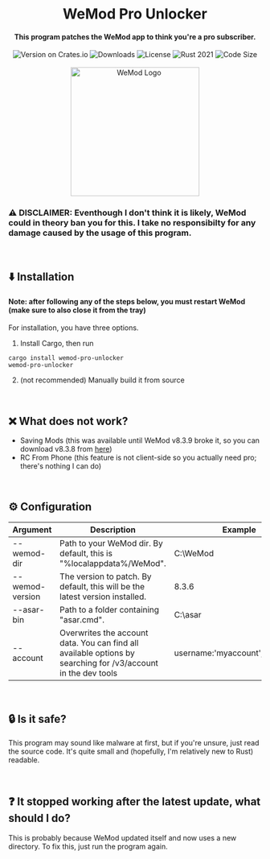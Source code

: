 <div align="center">
  <h1>WeMod Pro Unlocker</h1>
  <h4>This program patches the WeMod app to think you're a pro subscriber.</h4>
  <img src="https://img.shields.io/crates/v/wemod-pro-unlocker?color=purple" alt="Version on Crates.io">
  <img src="https://img.shields.io/crates/d/wemod-pro-unlocker?color=red" alt="Downloads">
  <img src="https://img.shields.io/crates/l/wemod-pro-unlocker?color=green" alt="License">
  <img src="https://img.shields.io/badge/rust-2021-orange?logo=rust" alt="Rust 2021">
  <img src="https://img.shields.io/github/languages/code-size/bennett-sh/wemod-pro-unlocker?color=yellow" alt="Code Size"><br/><br/>
  <img width="256" src="https://user-images.githubusercontent.com/110846042/199363901-4b212629-895c-47a5-a059-4df198b64565.png" alt="WeMod Logo">
</div>

### ⚠️ DISCLAIMER: Eventhough I don't think it is likely, WeMod could in theory ban you for this. I take no responsibilty for any damage caused by the usage of this program.

<br/>

## ⬇️ Installation
#### Note: after following any of the steps below, you must restart WeMod (make sure to also close it from the tray)
For installation, you have three options.
1. Install Cargo, then run
```
cargo install wemod-pro-unlocker
wemod-pro-unlocker
```
2. (not recommended) Manually build it from source

<br/>

## ❌ What does not work?
- Saving Mods (this was available until WeMod v8.3.9 broke it, so you can download v8.3.8 from [here](https://storage-cdn.wemod.com/app/releases/stable/WeMod-8.3.8.exe))
- RC From Phone (this feature is not client-side so you actually need pro; there's nothing I can do)

<br/>

## ⚙️ Configuration
| Argument                  	| Description                                                                                                 	| Example
|---------------------------	|-------------------------------------------------------------------------------------------------------------	|----------------------------------
| --wemod-dir <dir>         	 	 	 	 	 	 	| Path to your WeMod dir. By default, this is "%localappdata%/WeMod".                                         	| C:\WeMod
| --wemod-version <version> 	 	 	 	 	 	 	| The version to patch. By default, this will be the latest version installed. 	                                | 8.3.6
| --asar-bin <folder containing asar.cmd> | Path to a folder containing "asar.cmd".                                                                     	| C:\asar
| --account <json>            	 	 	 	 	  | Overwrites the account data. You can find all available options by searching for /v3/account in the dev tools | username:'myaccount',email:'test'

<br/>

## 🔒 Is it safe?
This program may sound like malware at first, but if you're unsure, just read the source code. It's quite small and (hopefully, I'm relatively new to Rust) readable.

<br/>

## ❓ It stopped working after the latest update, what should I do?
This is probably because WeMod updated itself and now uses a new directory. To fix this, just run the program again.
